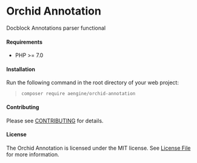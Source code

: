 Orchid Annotation
====
Docblock Annotations parser functional

#### Requirements
* PHP >= 7.0

#### Installation
Run the following command in the root directory of your web project:
  
> `composer require aengine/orchid-annotation`

#### Contributing
Please see [CONTRIBUTING](CONTRIBUTING.md) for details.

#### License
The Orchid Annotation is licensed under the MIT license. See [License File](LICENSE.md) for more information.
